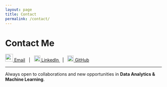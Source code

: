 ```yaml
---
layout: page
title: Contact
permalink: /contact/
---
```



# Contact Me

[<img width="25" height="25" alt="email" src="https://github.com/user-attachments/assets/b4afa546-ae14-41dd-a6fd-c4f4f747f74c" /> Email](mailto:fatma.amor@gmail.com) &nbsp; | &nbsp;
<a href="https://www.linkedin.com/in/fatma-amor">
  <img src="https://cdn.jsdelivr.net/gh/simple-icons/simple-icons/icons/linkedin.svg" alt="LinkedIn" width="20"/>
  LinkedIn
</a> &nbsp; | &nbsp;
<a href="https://github.com/AMFATMA">
  <img src="https://cdn.jsdelivr.net/gh/simple-icons/simple-icons/icons/github.svg" alt="GitHub" width="20"/>
  GitHub
</a>

---

Always open to collaborations and new opportunities in **Data Analytics & Machine Learning**.



